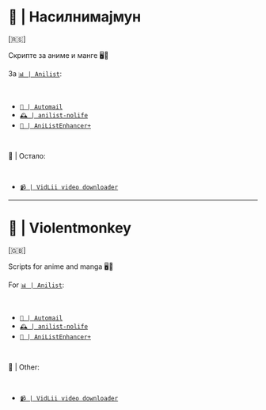 # 🐒 | Насилнимајмун

[🇷🇸]

Скрипте за аниме и манге 🖥️🔧

За [`📊 | Anilist`](https://anilist.co/):

<br>

- [`📧 | Automail`](https://greasyfork.org/en/scripts/370473-automail)
- [`🕰️ | anilist-nolife`](https://greasyfork.org/en/scripts/468839-anilist-nolife)
- [`🛟 | AniListEnhancer+`](https://greasyfork.org/en/scripts/504859-anilistenhancer)

<br>

📂 | Остало:

<br>

- [`📹 | VidLii video downloader`](https://greasyfork.org/en/scripts/487046-vidlii-video-downloader)

---

# 🐒 | Violentmonkey

[🇬🇧]

Scripts for anime and manga 🖥️🔧

For [`📊 | Anilist`](https://anilist.co/):

<br>

- [`📧 | Automail`](https://greasyfork.org/en/scripts/370473-automail)
- [`🕰️ | anilist-nolife`](https://greasyfork.org/en/scripts/468839-anilist-nolife)
- [`🛟 | AniListEnhancer+`](https://greasyfork.org/en/scripts/504859-anilistenhancer)

<br>

📂 | Other:

<br>

- [`📹 | VidLii video downloader`](https://greasyfork.org/en/scripts/487046-vidlii-video-downloader)
